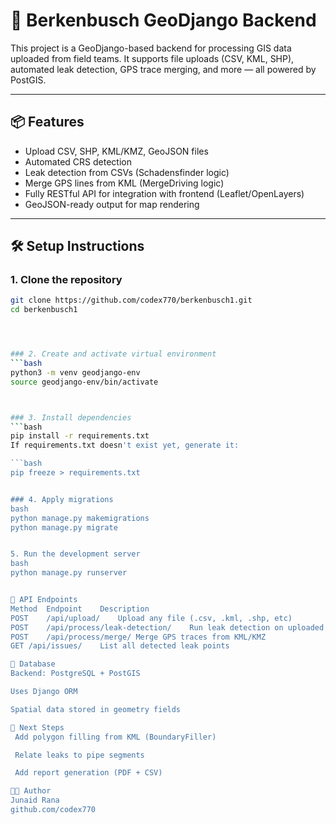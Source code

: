 # 🚀 Berkenbusch GeoDjango Backend

This project is a GeoDjango-based backend for processing GIS data uploaded from field teams. It supports file uploads (CSV, KML, SHP), automated leak detection, GPS trace merging, and more — all powered by PostGIS.

---

## 📦 Features

- Upload CSV, SHP, KML/KMZ, GeoJSON files
- Automated CRS detection
- Leak detection from CSVs (Schadensfinder logic)
- Merge GPS lines from KML (MergeDriving logic)
- Fully RESTful API for integration with frontend (Leaflet/OpenLayers)
- GeoJSON-ready output for map rendering

---

## 🛠️ Setup Instructions

### 1. Clone the repository
```bash
git clone https://github.com/codex770/berkenbusch1.git
cd berkenbusch1




### 2. Create and activate virtual environment
```bash
python3 -m venv geodjango-env
source geodjango-env/bin/activate



### 3. Install dependencies
```bash
pip install -r requirements.txt
If requirements.txt doesn't exist yet, generate it:

```bash
pip freeze > requirements.txt


### 4. Apply migrations
bash
python manage.py makemigrations
python manage.py migrate


5. Run the development server
bash
python manage.py runserver


🔌 API Endpoints
Method	Endpoint	Description
POST	/api/upload/	Upload any file (.csv, .kml, .shp, etc)
POST	/api/process/leak-detection/	Run leak detection on uploaded CSV
POST	/api/process/merge/	Merge GPS traces from KML/KMZ
GET	/api/issues/	List all detected leak points

💾 Database
Backend: PostgreSQL + PostGIS

Uses Django ORM

Spatial data stored in geometry fields

📍 Next Steps
 Add polygon filling from KML (BoundaryFiller)

 Relate leaks to pipe segments

 Add report generation (PDF + CSV)

👨‍💻 Author
Junaid Rana
github.com/codex770

